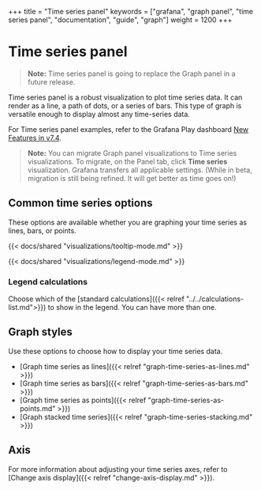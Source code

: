 +++
title = "Time series panel"
keywords = ["grafana", "graph panel", "time series panel", "documentation", "guide", "graph"]
weight = 1200
+++

# Time series panel

> **Note:** Time series panel is going to replace the Graph panel in a future release.

Time series panel is a robust visualization to plot time series data. It can render as a line, a path of dots, or a series of bars. This type of graph is versatile enough to display almost any time-series data.

For Time series panel examples, refer to the Grafana Play dashboard [New Features in v7.4](https://play.grafana.org/d/nP8rcffGk/new-features-in-v7-4?orgId=1).

> **Note:** You can migrate Graph panel visualizations to Time series visualizations. To migrate, on the Panel tab, click **Time series** visualization. Grafana transfers all applicable settings. (While in beta, migration is still being refined. It will get better as time goes on!)

## Common time series options

These options are available whether you are graphing your time series as lines, bars, or points.

{{< docs/shared "visualizations/tooltip-mode.md" >}}

{{< docs/shared "visualizations/legend-mode.md" >}}

### Legend calculations

Choose which of the [standard calculations]({{< relref "../../calculations-list.md">}}) to show in the legend. You can have more than one.

## Graph styles

Use these options to choose how to display your time series data.

- [Graph time series as lines]({{< relref "graph-time-series-as-lines.md" >}})
- [Graph time series as bars]({{< relref "graph-time-series-as-bars.md" >}})
- [Graph time series as points]({{< relref "graph-time-series-as-points.md" >}})
- [Graph stacked time series]({{< relref "graph-time-series-stacking.md" >}})

## Axis

For more information about adjusting your time series axes, refer to [Change axis display]({{< relref "change-axis-display.md" >}}).
